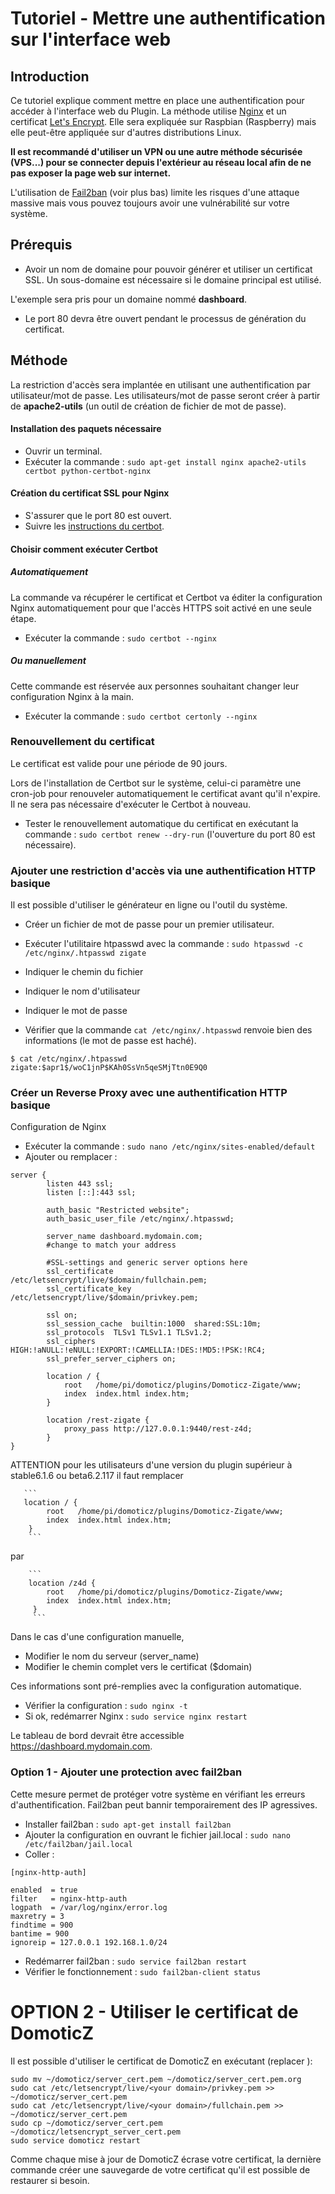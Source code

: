 # Tutoriel - Mettre une authentification sur l'interface web

## Introduction

Ce tutoriel explique comment mettre en place une authentification pour accéder à l'interface web du Plugin.
La méthode utilise [Nginx](https://www.nginx.com) et un certificat [Let's Encrypt](https://letsencrypt.org/). Elle sera expliquée sur Raspbian (Raspberry) mais elle peut-être appliquée sur d'autres distributions Linux.

**Il est recommandé d'utiliser un VPN ou une autre méthode sécurisée (VPS...) pour se connecter depuis l'extérieur au réseau local afin de ne pas exposer la page web sur internet.**

L'utilisation de [Fail2ban](http://www.fail2ban.org) (voir plus bas) limite les risques d'une attaque massive mais vous pouvez toujours avoir une vulnérabilité sur votre système.


## Prérequis

* Avoir un nom de domaine pour pouvoir générer et utiliser un certificat SSL. Un sous-domaine est nécessaire si le domaine principal est utilisé.

L'exemple sera pris pour un domaine nommé __dashboard__.

* Le port 80 devra être ouvert pendant le processus de génération du certificat.


## Méthode

La restriction d'accès sera implantée en utilisant une authentification par utilisateur/mot de passe.
Les utilisateurs/mot de passe seront créer à partir de __apache2-utils__ (un outil de création de fichier de mot de passe).

#### Installation des paquets nécessaire

* Ouvrir un terminal.
* Exécuter la commande : `sudo apt-get install nginx apache2-utils certbot python-certbot-nginx`


#### Création du certificat SSL pour Nginx

* S'assurer que le port 80 est ouvert.
* Suivre les [instructions du certbot](https://certbot.eff.org/lets-encrypt/debianbuster-nginx).


#### Choisir comment exécuter Certbot

##### Automatiquement

La commande va récupérer le certificat et Certbot va éditer la configuration Nginx automatiquement pour que l'accès HTTPS soit activé en une seule étape.

* Exécuter la commande : `sudo certbot --nginx`

##### Ou manuellement

Cette commande est réservée aux personnes souhaitant changer leur configuration Nginx à la main.

* Exécuter la commande : `sudo certbot certonly --nginx`


### Renouvellement du certificat

Le certificat est valide pour une période de 90 jours.

Lors de l'installation de Certbot sur le système, celui-ci paramètre une cron-job pour renouveler automatiquement le certificat avant qu'il n'expire. Il ne sera pas nécessaire d'exécuter le Certbot à nouveau.

* Tester le renouvellement automatique du certificat en exécutant la commande : `sudo certbot renew --dry-run` (l'ouverture du port 80 est nécessaire).


### Ajouter une restriction d'accès via une authentification HTTP basique

Il est possible d'utiliser le générateur en ligne ou l'outil du système.

* Créer un fichier de mot de passe pour un premier utilisateur.
* Exécuter l'utilitaire htpasswd avec la commande : `sudo htpasswd -c /etc/nginx/.htpasswd zigate`
* Indiquer le chemin du fichier
* Indiquer le nom d'utilisateur
* Indiquer le mot de passe

* Vérifier que la commande `cat /etc/nginx/.htpasswd` renvoie bien des informations (le mot de passe est haché).

```
$ cat /etc/nginx/.htpasswd
zigate:$apr1$/woC1jnP$KAh0SsVn5qeSMjTtn0E9Q0
```


### Créer un Reverse Proxy avec une authentification HTTP basique

Configuration de Nginx

* Exécuter la commande : `sudo nano /etc/nginx/sites-enabled/default`
* Ajouter ou remplacer :

```
server {
        listen 443 ssl;
        listen [::]:443 ssl;

        auth_basic "Restricted website";
        auth_basic_user_file /etc/nginx/.htpasswd;

        server_name dashboard.mydomain.com;
        #change to match your address

        #SSL-settings and generic server options here
        ssl_certificate           /etc/letsencrypt/live/$domain/fullchain.pem;
        ssl_certificate_key       /etc/letsencrypt/live/$domain/privkey.pem;

        ssl on;
        ssl_session_cache  builtin:1000  shared:SSL:10m;
        ssl_protocols  TLSv1 TLSv1.1 TLSv1.2;
        ssl_ciphers HIGH:!aNULL:!eNULL:!EXPORT:!CAMELLIA:!DES:!MD5:!PSK:!RC4;
        ssl_prefer_server_ciphers on;

        location / {
            root   /home/pi/domoticz/plugins/Domoticz-Zigate/www;
            index  index.html index.htm;
        }

        location /rest-zigate {
            proxy_pass http://127.0.0.1:9440/rest-z4d;
        }
}
```

ATTENTION pour les utilisateurs d'une version du plugin supérieur à stable6.1.6 ou beta6.2.117 il faut remplacer

       ```
       location / {
            root   /home/pi/domoticz/plugins/Domoticz-Zigate/www;
            index  index.html index.htm;
        }
        ```   
        
par
        
        ```
        location /z4d {
            root   /home/pi/domoticz/plugins/Domoticz-Zigate/www;
            index  index.html index.htm;
         }
         ```
        
Dans le cas d'une configuration manuelle,

   * Modifier le nom du serveur (server_name)
   * Modifier le chemin complet vers le certificat ($domain)

   Ces informations sont pré-remplies avec la configuration automatique.

* Vérifier la configuration : `sudo nginx -t`
* Si ok, redémarrer Nginx : `sudo service nginx restart`

Le tableau de bord devrait être accessible https://dashboard.mydomain.com.

### Option 1 - Ajouter une protection avec fail2ban

Cette mesure permet de protéger votre système en vérifiant les erreurs d'authentification. Fail2ban peut bannir temporairement des IP agressives.

* Installer fail2ban : `sudo apt-get install fail2ban`
* Ajouter la configuration en ouvrant le fichier jail.local : `sudo nano /etc/fail2ban/jail.local`
* Coller :
```
[nginx-http-auth]

enabled  = true
filter   = nginx-http-auth
logpath  = /var/log/nginx/error.log
maxretry = 3
findtime = 900
bantime = 900
ignoreip = 127.0.0.1 192.168.1.0/24
```

* Redémarrer fail2ban : `sudo service fail2ban restart`
* Vérifier le fonctionnement : `sudo fail2ban-client status`

# OPTION 2 - Utiliser le certificat de DomoticZ

Il est possible d'utiliser le certificat de DomoticZ en exécutant (replacer <your domain>):

```
sudo mv ~/domoticz/server_cert.pem ~/domoticz/server_cert.pem.org
sudo cat /etc/letsencrypt/live/<your domain>/privkey.pem >> ~/domoticz/server_cert.pem
sudo cat /etc/letsencrypt/live/<your domain>/fullchain.pem >> ~/domoticz/server_cert.pem
sudo cp ~/domoticz/server_cert.pem ~/domoticz/letsencrypt_server_cert.pem
sudo service domoticz restart
```
Comme chaque mise à jour de DomoticZ écrase votre certificat, la dernière commande créer une sauvegarde de votre certificat qu'il est possible de restaurer si besoin.
